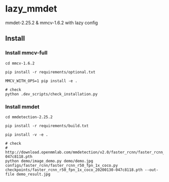 # lazy_mmdet
mmdet-2.25.2 &amp; mmcv-1.6.2 with lazy config

## Install

### Install mmcv-full

```shell
cd mmcv-1.6.2

pip install -r requirements/optional.txt

MMCV_WITH_OPS=1 pip install -e .

# check
python .dev_scripts/check_installation.py
```

### Install mmdet

```shell
cd mmdetection-2.25.2

pip install -r requirements/build.txt

pip install -v -e .

# check
# http://download.openmmlab.com/mmdetection/v2.0/faster_rcnn/faster_rcnn_r50_fpn_1x_coco/faster_rcnn_r50_fpn_1x_coco_20200130-047c8118.pth
python demo/image_demo.py demo/demo.jpg configs/faster_rcnn/faster_rcnn_r50_fpn_1x_coco.py checkpoints/faster_rcnn_r50_fpn_1x_coco_20200130-047c8118.pth --out-file demo_result.jpg
```
